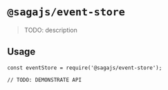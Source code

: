 # `@sagajs/event-store`

> TODO: description

## Usage

```
const eventStore = require('@sagajs/event-store');

// TODO: DEMONSTRATE API
```
